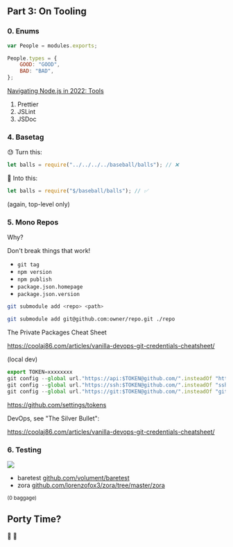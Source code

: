 [comment]: # "THEME = white"
[comment]: # "CODE_THEME = github"
[comment]: # "controls: false"
[comment]: # "keyboard: true"
[comment]: # "markdown: { smartypants: true }"
[comment]: # "hash: false"
[comment]: # "respondToHashChanges: false"

## Part 3: On Tooling

[comment]: # "!!!"

### 0. Enums

[comment]: # "!!!"

```js
var People = modules.exports;

People.types = {
    GOOD: "GOOD",
    BAD: "BAD",
};
```

[comment]: # "!!!"

[Navigating Node.js in 2022: Tools](https://beyondcodebootcamp.github.io/presos/navigating-nodejs-in-2022/#/42)

1. Prettier
2. JSLint
3. JSDoc

[comment]: # "!!!"

### 4. Basetag

[comment]: # "!!!"

😓 Turn this:

```js
let balls = require("../../../../baseball/balls"); // ❌
```

🤯 Into this:

```js
let balls = require("$/baseball/balls"); // ✅
```

[comment]: # "!!!"

(again, top-level only)

[comment]: # "!!!"

### 5. Mono Repos

[comment]: # "!!!"

Why?

[comment]: # "!!!"

Don't break things that work!

-   `git tag`
-   `npm version`
-   `npm publish`
-   `package.json.homepage`
-   `package.json.version`

[comment]: # "!!!"

```bash
git submodule add <repo> <path>
```

```bash
git submodule add git@github.com:owner/repo.git ./repo
```

[comment]: # "!!!"

The Private Packages Cheat Sheet

https://coolaj86.com/articles/vanilla-devops-git-credentials-cheatsheet/

[comment]: # "!!!"

(local dev)

```js
export TOKEN=xxxxxxxx
git config --global url."https://api:$TOKEN@github.com/".insteadOf "https://github.com/"
git config --global url."https://ssh:$TOKEN@github.com/".insteadOf "ssh://git@github.com/"
git config --global url."https://git:$TOKEN@github.com/".insteadOf "git@github.com:"
```

https://github.com/settings/tokens

[comment]: # "!!!"

DevOps, see "The Silver Bullet":

https://coolaj86.com/articles/vanilla-devops-git-credentials-cheatsheet/

[comment]: # "!!!"

### 6. Testing

[comment]: # "!!!"

<img src="https://i.imgur.com/v7vxWfU.png" />

[comment]: # "!!!"

-   baretest [github.com/volument/baretest](https://github.com/volument/baretest)
-   zora [github.com/lorenzofox3/zora/tree/master/zora](https://github.com/lorenzofox3/zora/tree/master/zora)

<small>(0 baggage)</small>

[comment]: # "!!!"

## Porty Time?

💩 🧃

[comment]: # "!!!"
